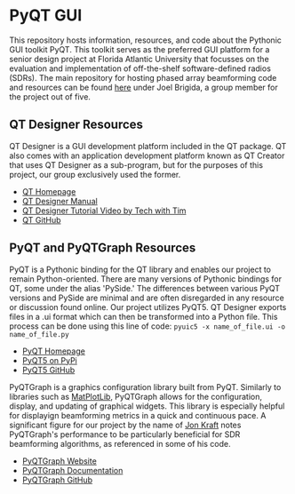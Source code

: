 # PyQT GUI
This repository hosts information, resources, and code about the Pythonic GUI toolkit PyQT. This toolkit serves as the preferred GUI platform for a senior design project at Florida Atlantic University that focusses on the evaluation and implementation of off-the-shelf software-defined radios (SDRs). The main repository for hosting phased array beamforming code and resources can be found [here](https://github.com/ADolbyB/sdr-beamforming) under Joel Brigida, a group member for the project out of five.

## QT Designer Resources
QT Designer is a GUI development platform included in the QT package. QT also comes with an application development platform known as QT Creator that uses QT Designer as a sub-program, but for the purposes of this project, our group exclusively used the former. 
- [QT Homepage](https://www.qt.io/)
- [QT Designer Manual](https://doc.qt.io/qt-6/qtdesigner-manual.html)
- [QT Designer Tutorial Video by Tech with Tim](https://www.youtube.com/watch?v=FVpho_UiDAY)
- [QT GitHub](https://github.com/qt)

## PyQT and PyQTGraph Resources
PyQT is a Pythonic binding for the QT library and enables our project to remain Python-oriented. There are many versions of Pythonic bindings for QT, some under the alias 'PySide.' The differences between various PyQT versions and PySide are minimal and are often disregarded in any resource or discussion found online. Our project utilizes PyQT5. QT Designer exports files in a .ui format which can then be transformed into a Python file. This process can be done using this line of code:
```pyuic5 -x name_of_file.ui -o name_of_file.py```
- [PyQT Homepage](https://doc.qt.io/qtforpython-6/)
- [PyQT5 on PyPi](https://pypi.org/project/PyQt5/)
- [PyQT5 GitHub](https://github.com/PyQt5)
  
PyQTGraph is a graphics configuration library built from PyQT. Similarly to libraries such as [MatPlotLib](https://matplotlib.org/), PyQTGraph allows for the configuration, display, and updating of graphical widgets. This library is especially helpful for displayign beamforming metrics in a quick and continuous pace. A significant figure for our project by the name of [Jon Kraft](https://github.com/jonkraft) notes PyQTGraph's performance to be particularly beneficial for SDR beamforming algorithms, as referenced in some of his code.
- [PyQTGraph Website](https://www.pyqtgraph.org/)
- [PyQTGraph Documentation](https://pyqtgraph.readthedocs.io/en/latest/)
- [PyQTGraph GitHub](https://github.com/pyqtgraph)
